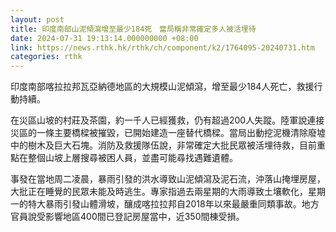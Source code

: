 ```yaml
---
layout: post
title: 印度南部山泥傾瀉增至最少184死　當局稱非常確定多人被活埋待
date: 2024-07-31 19:13:14.000000000 +08:00
link: https://news.rthk.hk/rthk/ch/component/k2/1764095-20240731.htm
categories: rthk
---
```


印度南部喀拉拉邦瓦亞納德地區的大規模山泥傾瀉，增至最少184人死亡，救援行動持續。

在災區山坡的村莊及茶園，約一千人已經獲救，仍有超過200人失蹤。陸軍說連接災區的一條主要橋樑被摧毀，已開始建造一座替代橋樑。當局出動挖泥機清除廢墟中的樹木及巨大石塊。消防及救援隊伍說，非常確定大批民眾被活埋待救，目前重點在整個山坡上層搜尋被困人員，並盡可能尋找遇難遺體。

事發在當地周二凌晨，暴雨引發的洪水導致山泥傾瀉及泥石流，沖落山掩埋房屋，大批正在睡覺的民眾未能及時逃生。專家指過去兩星期的大雨導致土壤軟化，星期一的特大暴雨引發山體滑坡，釀成喀拉拉邦自2018年以來最嚴重同類事故。地方官員說受影響地區400間已登記房屋當中，近350間棟受損。
